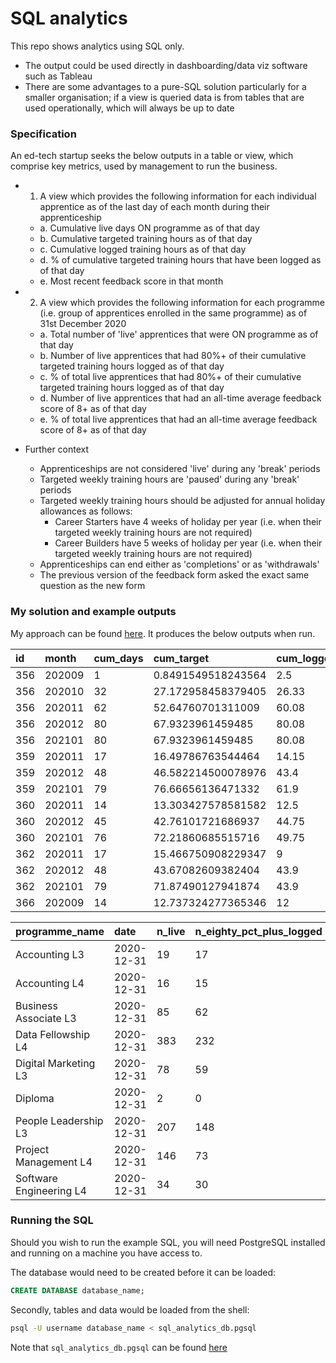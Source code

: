 # SQL analytics

This repo shows analytics using SQL only. 

 - The output could be used directly in dashboarding/data viz software such as Tableau
 - There are some advantages to a pure-SQL solution particularly for a smaller organisation; if a view is queried data is from tables that are used operationally, which will always be up to date

### Specification

An ed-tech startup seeks the below outputs in a table or view, which comprise key metrics, used by management to run the business.

 - 1) A view which provides the following information for each individual apprentice as of the last day of each month during their apprenticeship
    - a. Cumulative live days ON programme as of that day
    - b. Cumulative targeted training hours as of that day
    - c. Cumulative logged training hours as of that day
    - d. % of cumulative targeted training hours that have been logged as of that day
    - e. Most recent feedback score in that month

 - 2) A view which provides the following information for each programme (i.e. group of apprentices enrolled in the same programme) as of 31st December 2020
    - a. Total number of 'live' apprentices that were ON programme as of that day
    - b. Number of live apprentices that had 80%+ of their cumulative targeted training hours logged as of that day
    - c. % of total live apprentices that had 80%+ of their cumulative targeted training hours logged as of that day
    - d. Number of live apprentices that had an all-time average feedback score of 8+ as of that day
    - e. % of total live apprentices that had an all-time average feedback score of 8+ as of that day

 - Further context
    - Apprenticeships are not considered 'live' during any 'break' periods  
    - Targeted weekly training hours are 'paused' during any 'break' periods
    - Targeted weekly training hours should be adjusted for annual holiday allowances as follows:
        - Career Starters have 4 weeks of holiday per year (i.e. when their targeted weekly training hours are not required)
        - Career Builders have 5 weeks of holiday per year (i.e. when their targeted weekly training hours are not required)
    - Apprenticeships can end either as 'completions' or as 'withdrawals'
    - The previous version of the feedback form asked the exact same question as the new form

### My solution and example outputs

My approach can be found [here](sql_analytics.sql). It produces the below outputs when run.

| id | month | cum\_days | cum\_target | cum\_logged | pct\_tgt\_lgd | response |
| :--- | :--- | :--- | :--- | :--- | :--- | :--- |
| 356 | 202009 | 1 | 0.8491549518243564 | 2.5 | 294 | NULL |
| 356 | 202010 | 32 | 27.172958458379405 | 26.33 | 97 | NULL |
| 356 | 202011 | 62 | 52.64760701311009 | 60.08 | 114 | 7 |
| 356 | 202012 | 80 | 67.9323961459485 | 80.08 | 118 | NULL |
| 356 | 202101 | 80 | 67.9323961459485 | 80.08 | 118 | 7 |
| 359 | 202011 | 17 | 16.49786763544464 | 14.15 | 86 | 8 |
| 359 | 202012 | 48 | 46.582214500078976 | 43.4 | 93 | 8 |
| 359 | 202101 | 79 | 76.66656136471332 | 61.9 | 81 | 8 |
| 360 | 202011 | 14 | 13.303427578581582 | 12.5 | 94 | 9 |
| 360 | 202012 | 45 | 42.76101721686937 | 44.75 | 105 | NULL |
| 360 | 202101 | 76 | 72.21860685515716 | 49.75 | 69 | NULL |
| 362 | 202011 | 17 | 15.466750908229347 | 9 | 58 | NULL |
| 362 | 202012 | 48 | 43.67082609382404 | 43.9 | 101 | 6 |
| 362 | 202101 | 79 | 71.87490127941874 | 43.9 | 61 | NULL |
| 366 | 202009 | 14 | 12.737324277365346 | 12 | 94 | NULL |

| programme\_name | date | n\_live | n\_eighty\_pct\_plus\_logged | pct\_eighty\_pct\_plus\_logged | n\_avg\_eight\_plus | pct\_avg\_eight\_plus |
| :--- | :--- | :--- | :--- | :--- | :--- | :--- |
| Accounting L3 | 2020-12-31 | 19 | 17 | 89 | 16 | 84 |
| Accounting L4 | 2020-12-31 | 16 | 15 | 94 | 12 | 75 |
| Business Associate L3 | 2020-12-31 | 85 | 62 | 73 | 73 | 86 |
| Data Fellowship L4 | 2020-12-31 | 383 | 232 | 61 | 251 | 66 |
| Digital Marketing L3 | 2020-12-31 | 78 | 59 | 76 | 58 | 74 |
| Diploma | 2020-12-31 | 2 | 0 | 0 | 0 | 0 |
| People Leadership L3 | 2020-12-31 | 207 | 148 | 71 | 109 | 53 |
| Project Management L4 | 2020-12-31 | 146 | 73 | 50 | 67 | 46 |
| Software Engineering L4 | 2020-12-31 | 34 | 30 | 88 | 28 | 82 |

### Running the SQL

Should you wish to run the example SQL, you will need PostgreSQL installed and running on a machine you have access to.

The database would need to be created before it can be loaded:

```sql
CREATE DATABASE database_name;
```

Secondly, tables and data would be loaded from the shell:

```sh
psql -U username database_name < sql_analytics_db.pgsql
```

Note that `sql_analytics_db.pgsql` can be found [here](sql_analytics_db.pgsql)
